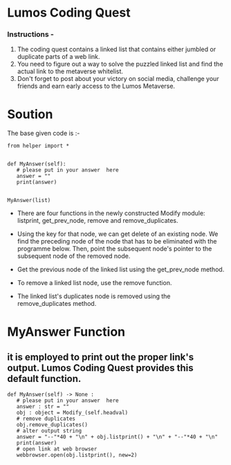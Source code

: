 # Lumos Coding Quest

### Instructions - 
1. The coding quest contains a linked list that contains either jumbled or duplicate parts of a web link.
2. You need to figure out a way to solve the puzzled linked list and find the actual link to the metaverse whitelist.
3. Don't forget to post about your victory on social media, challenge your friends and earn early access to the Lumos Metaverse.


# Soution

The base given code is :-

```
from helper import *


def MyAnswer(self):
   # please put in your answer  here
   answer = ""
   print(answer)


MyAnswer(list)

```

- There are four functions in the newly constructed Modify module: listprint, get_prev_node, remove and remove_duplicates.

- Using the key for that node, we can get delete of an existing node. We find the preceding node of the node that has to be eliminated with the programme below. Then, point the subsequent node's pointer to the subsequent node of the removed node.

- Get the previous node of the linked list using the get_prev_node method.

- To remove a linked list node, use the remove function.

- The linked list's duplicates node is removed using the remove_duplicates method.

# MyAnswer Function
## it is employed to print out the proper link's output. Lumos Coding Quest provides this default function.
```
def MyAnswer(self) -> None :
   # please put in your answer  here
   answer : str = ""
   obj : object = Modify_(self.headval)
   # remove duplicates 
   obj.remove_duplicates()
   # alter output string
   answer = "--"*40 + "\n" + obj.listprint() + "\n" + "--"*40 + "\n"
   print(answer)
   # open link at web browser
   webbrowser.open(obj.listprint(), new=2)

```